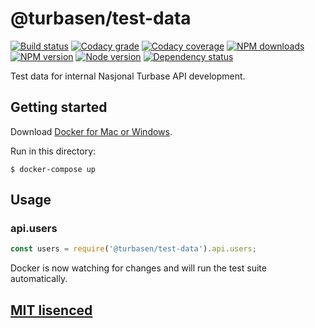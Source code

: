 # @turbasen/test-data

[![Build status](https://app.wercker.com/status/9a6200203fe9b7adc707758bf6b83adc/s "wercker status")](https://app.wercker.com/project/bykey/9a6200203fe9b7adc707758bf6b83adc)
[![Codacy grade](https://img.shields.io/codacy/grade/5a6982cb37fe4f669a94786d8418854d.svg "Codacy grade")](https://www.codacy.com/app/Turbasen/test-data)
[![Codacy coverage](https://img.shields.io/codacy/coverage/5a6982cb37fe4f669a94786d8418854d.svg "Codacy coverage")](https://www.codacy.com/app/Turbasen/test-data)
[![NPM downloads](https://img.shields.io/npm/dm/@turbasen/test-data.svg "NPM downloads")](https://www.npmjs.com/package/@turbasen/test-data)
[![NPM version](https://img.shields.io/npm/v/@turbasen/test-data.svg "NPM version")](https://www.npmjs.com/package/@turbasen/test-data)
[![Node version](https://img.shields.io/node/v/@turbasen/test-data.svg "Node version")](https://www.npmjs.com/package/@turbasen/test-data)
[![Dependency status](https://img.shields.io/david/Turbasen/test-data.svg "Dependency status")](https://david-dm.org/Turbasen/test-data)

Test data for internal Nasjonal Turbase API development.

## Getting started

Download [Docker for Mac or Windows](https://www.docker.com/products/docker).

Run in this directory:

```
$ docker-compose up
```

## Usage

### api.users

```js
const users = require('@turbasen/test-data').api.users;
```

Docker is now watching for changes and will run the test suite automatically.

## [MIT lisenced](https://github.com/Turbasen/test-data/blob/master/LICENSE)
